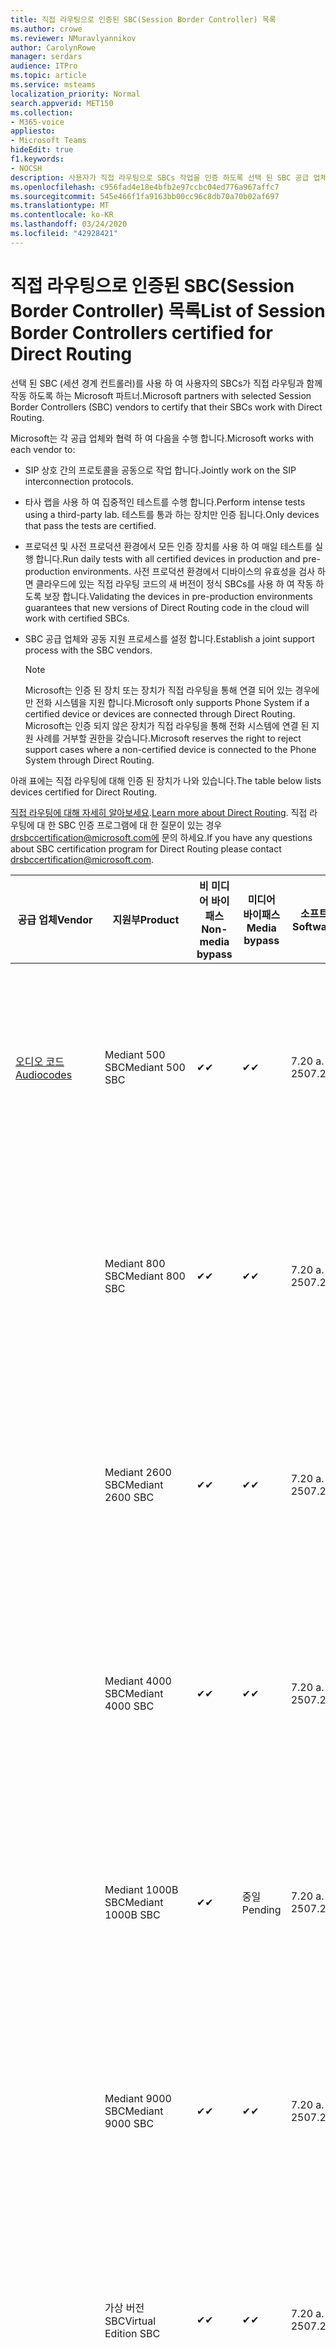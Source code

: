 ```yaml
---
title: 직접 라우팅으로 인증된 SBC(Session Border Controller) 목록
ms.author: crowe
ms.reviewer: NMuravlyannikov
author: CarolynRowe
manager: serdars
audience: ITPro
ms.topic: article
ms.service: msteams
localization_priority: Normal
search.appverid: MET150
ms.collection:
- M365-voice
appliesto:
- Microsoft Teams
hideEdit: true
f1.keywords:
- NOCSH
description: 사용자가 직접 라우팅으로 SBCs 작업을 인증 하도록 선택 된 SBC 공급 업체와의 협력 파트너.
ms.openlocfilehash: c956fad4e18e4bfb2e97ccbc04ed776a967affc7
ms.sourcegitcommit: 545e466f1fa9163bb00cc96c8db70a70b02af697
ms.translationtype: MT
ms.contentlocale: ko-KR
ms.lasthandoff: 03/24/2020
ms.locfileid: "42928421"
---
```

# <a name="list-of-session-border-controllers-certified-for-direct-routing"></a><span data-ttu-id="20923-103">직접 라우팅으로 인증된 SBC(Session Border Controller) 목록</span><span class="sxs-lookup"><span data-stu-id="20923-103">List of Session Border Controllers certified for Direct Routing</span></span>

<span data-ttu-id="20923-104">선택 된 SBC (세션 경계 컨트롤러)를 사용 하 여 사용자의 SBCs가 직접 라우팅과 함께 작동 하도록 하는 Microsoft 파트너.</span><span class="sxs-lookup"><span data-stu-id="20923-104">Microsoft partners with selected Session Border Controllers (SBC) vendors to certify that their SBCs work with Direct Routing.</span></span> 

<span data-ttu-id="20923-105">Microsoft는 각 공급 업체와 협력 하 여 다음을 수행 합니다.</span><span class="sxs-lookup"><span data-stu-id="20923-105">Microsoft works with each vendor to:</span></span> 

- <span data-ttu-id="20923-106">SIP 상호 간의 프로토콜을 공동으로 작업 합니다.</span><span class="sxs-lookup"><span data-stu-id="20923-106">Jointly work on the SIP interconnection protocols.</span></span>
- <span data-ttu-id="20923-107">타사 랩을 사용 하 여 집중적인 테스트를 수행 합니다.</span><span class="sxs-lookup"><span data-stu-id="20923-107">Perform intense tests using a third-party lab.</span></span> <span data-ttu-id="20923-108">테스트를 통과 하는 장치만 인증 됩니다.</span><span class="sxs-lookup"><span data-stu-id="20923-108">Only devices that pass the tests are certified.</span></span> 
- <span data-ttu-id="20923-109">프로덕션 및 사전 프로덕션 환경에서 모든 인증 장치를 사용 하 여 매일 테스트를 실행 합니다.</span><span class="sxs-lookup"><span data-stu-id="20923-109">Run daily tests with all certified devices in production and pre-production environments.</span></span> <span data-ttu-id="20923-110">사전 프로덕션 환경에서 디바이스의 유효성을 검사 하면 클라우드에 있는 직접 라우팅 코드의 새 버전이 정식 SBCs를 사용 하 여 작동 하도록 보장 합니다.</span><span class="sxs-lookup"><span data-stu-id="20923-110">Validating the devices in pre-production environments guarantees that new versions of Direct Routing code in the cloud will work with certified SBCs.</span></span> 
- <span data-ttu-id="20923-111">SBC 공급 업체와 공동 지원 프로세스를 설정 합니다.</span><span class="sxs-lookup"><span data-stu-id="20923-111">Establish a joint support process with the SBC vendors.</span></span>


  > [!NOTE]
  > <span data-ttu-id="20923-112">Microsoft는 인증 된 장치 또는 장치가 직접 라우팅을 통해 연결 되어 있는 경우에만 전화 시스템을 지원 합니다.</span><span class="sxs-lookup"><span data-stu-id="20923-112">Microsoft only supports Phone System if a certified device or devices are connected through Direct Routing.</span></span> <span data-ttu-id="20923-113">Microsoft는 인증 되지 않은 장치가 직접 라우팅을 통해 전화 시스템에 연결 된 지원 사례를 거부할 권한을 갖습니다.</span><span class="sxs-lookup"><span data-stu-id="20923-113">Microsoft reserves the right to reject support cases where a non-certified device is connected to the Phone System through Direct Routing.</span></span> 

<span data-ttu-id="20923-114">아래 표에는 직접 라우팅에 대해 인증 된 장치가 나와 있습니다.</span><span class="sxs-lookup"><span data-stu-id="20923-114">The table below lists devices certified for Direct Routing.</span></span> 

<span data-ttu-id="20923-115">[직접 라우팅에 대해 자세히 알아보세요](https://aka.ms/dr).</span><span class="sxs-lookup"><span data-stu-id="20923-115">[Learn more about Direct Routing](https://aka.ms/dr).</span></span> <span data-ttu-id="20923-116">직접 라우팅에 대 한 SBC 인증 프로그램에 대 한 질문이 있는 경우 drsbccertification@microsoft.com에 문의 하세요.</span><span class="sxs-lookup"><span data-stu-id="20923-116">If you have any questions about SBC certification program for Direct Routing please contact drsbccertification@microsoft.com.</span></span>


|                                                       <span data-ttu-id="20923-117">공급 업체</span><span class="sxs-lookup"><span data-stu-id="20923-117">Vendor</span></span>                                                        |       <span data-ttu-id="20923-118">지원부</span><span class="sxs-lookup"><span data-stu-id="20923-118">Product</span></span>       | <span data-ttu-id="20923-119">비 미디어 바이패스</span><span class="sxs-lookup"><span data-stu-id="20923-119">Non-media bypass</span></span> | <span data-ttu-id="20923-120">미디어 바이패스</span><span class="sxs-lookup"><span data-stu-id="20923-120">Media bypass</span></span> | <span data-ttu-id="20923-121">소프트웨어 버전</span><span class="sxs-lookup"><span data-stu-id="20923-121">Software version</span></span> | <span data-ttu-id="20923-122">E911 공급자를 사용 하 여 유효성 검사</span><span class="sxs-lookup"><span data-stu-id="20923-122">Validated with E911 providers</span></span> | <span data-ttu-id="20923-123">ELIN 가능</span><span class="sxs-lookup"><span data-stu-id="20923-123">ELIN capable</span></span>
|---------------------------------------------------------------------------------------------------------------------|---------------------|------------------|--------------|------------------|-----------------|------------------|
| [<span data-ttu-id="20923-124">오디오 코드</span><span class="sxs-lookup"><span data-stu-id="20923-124">Audiocodes</span></span>](https://www.audiocodes.com/solutions-products/products/products-for-microsoft-365/direct-routing-for-microsoft-teams) |   <span data-ttu-id="20923-125">Mediant 500 SBC</span><span class="sxs-lookup"><span data-stu-id="20923-125">Mediant 500 SBC</span></span>   |     <span data-ttu-id="20923-126">&#10004;</span><span class="sxs-lookup"><span data-stu-id="20923-126">&#10004;</span></span>     |   <span data-ttu-id="20923-127">&#10004;</span><span class="sxs-lookup"><span data-stu-id="20923-127">&#10004;</span></span>    |  <span data-ttu-id="20923-128">7.20 a. 250</span><span class="sxs-lookup"><span data-stu-id="20923-128">7.20A.250</span></span>   | <ul> <li> [<span data-ttu-id="20923-129">대역폭 동적 위치 라우팅</span><span class="sxs-lookup"><span data-stu-id="20923-129">Bandwidth Dynamic Location Routing</span></span>](https://www.bandwidth.com/partners/microsoft-teams-direct-routing) </li> <li><span data-ttu-id="20923-130">Intrado</span><span class="sxs-lookup"><span data-stu-id="20923-130">Intrado ERS</span></span> </li> <li><span data-ttu-id="20923-131">Intrado</span><span class="sxs-lookup"><span data-stu-id="20923-131">Intrado EGW</span></span></li> <li> <span data-ttu-id="20923-132">빨강 하늘 가로 이동성</span><span class="sxs-lookup"><span data-stu-id="20923-132">Red Sky Horizon Mobility</span></span> </li>  </ul> |  <span data-ttu-id="20923-133">&#10004;</span><span class="sxs-lookup"><span data-stu-id="20923-133">&#10004;</span></span>  |
|                                                                                                                     |   <span data-ttu-id="20923-134">Mediant 800 SBC</span><span class="sxs-lookup"><span data-stu-id="20923-134">Mediant 800 SBC</span></span>   |     <span data-ttu-id="20923-135">&#10004;</span><span class="sxs-lookup"><span data-stu-id="20923-135">&#10004;</span></span>     |   <span data-ttu-id="20923-136">&#10004;</span><span class="sxs-lookup"><span data-stu-id="20923-136">&#10004;</span></span>     |  <span data-ttu-id="20923-137">7.20 a. 250</span><span class="sxs-lookup"><span data-stu-id="20923-137">7.20A.250</span></span>   | <ul> <li> [<span data-ttu-id="20923-138">대역폭 동적 위치 라우팅</span><span class="sxs-lookup"><span data-stu-id="20923-138">Bandwidth Dynamic Location Routing</span></span>](https://www.bandwidth.com/partners/microsoft-teams-direct-routing) </li> <li><span data-ttu-id="20923-139">Intrado</span><span class="sxs-lookup"><span data-stu-id="20923-139">Intrado ERS</span></span> </li> <li><span data-ttu-id="20923-140">Intrado</span><span class="sxs-lookup"><span data-stu-id="20923-140">Intrado EGW</span></span></li> <li> <span data-ttu-id="20923-141">빨강 하늘 가로 이동성</span><span class="sxs-lookup"><span data-stu-id="20923-141">Red Sky Horizon Mobility</span></span> </li>  </ul>  |  <span data-ttu-id="20923-142">&#10004;</span><span class="sxs-lookup"><span data-stu-id="20923-142">&#10004;</span></span>  |
|                                                                                                                     |  <span data-ttu-id="20923-143">Mediant 2600 SBC</span><span class="sxs-lookup"><span data-stu-id="20923-143">Mediant 2600 SBC</span></span>   |     <span data-ttu-id="20923-144">&#10004;</span><span class="sxs-lookup"><span data-stu-id="20923-144">&#10004;</span></span>     |   <span data-ttu-id="20923-145">&#10004;</span><span class="sxs-lookup"><span data-stu-id="20923-145">&#10004;</span></span>    |  <span data-ttu-id="20923-146">7.20 a. 250</span><span class="sxs-lookup"><span data-stu-id="20923-146">7.20A.250</span></span>   |   <ul> <li> [<span data-ttu-id="20923-147">대역폭 동적 위치 라우팅</span><span class="sxs-lookup"><span data-stu-id="20923-147">Bandwidth Dynamic Location Routing</span></span>](https://www.bandwidth.com/partners/microsoft-teams-direct-routing) </li> <li><span data-ttu-id="20923-148">Intrado</span><span class="sxs-lookup"><span data-stu-id="20923-148">Intrado ERS</span></span> </li> <li><span data-ttu-id="20923-149">Intrado</span><span class="sxs-lookup"><span data-stu-id="20923-149">Intrado EGW</span></span></li> <li> <span data-ttu-id="20923-150">빨강 하늘 가로 이동성</span><span class="sxs-lookup"><span data-stu-id="20923-150">Red Sky Horizon Mobility</span></span> </li>  </ul>  |  <span data-ttu-id="20923-151">&#10004;</span><span class="sxs-lookup"><span data-stu-id="20923-151">&#10004;</span></span>  |    
|                                                                                                                     |  <span data-ttu-id="20923-152">Mediant 4000 SBC</span><span class="sxs-lookup"><span data-stu-id="20923-152">Mediant 4000 SBC</span></span>   |     <span data-ttu-id="20923-153">&#10004;</span><span class="sxs-lookup"><span data-stu-id="20923-153">&#10004;</span></span>     |   <span data-ttu-id="20923-154">&#10004;</span><span class="sxs-lookup"><span data-stu-id="20923-154">&#10004;</span></span>     |  <span data-ttu-id="20923-155">7.20 a. 250</span><span class="sxs-lookup"><span data-stu-id="20923-155">7.20A.250</span></span>   |  <ul> <li> [<span data-ttu-id="20923-156">대역폭 동적 위치 라우팅</span><span class="sxs-lookup"><span data-stu-id="20923-156">Bandwidth Dynamic Location Routing</span></span>](https://www.bandwidth.com/partners/microsoft-teams-direct-routing) </li> <li><span data-ttu-id="20923-157">Intrado</span><span class="sxs-lookup"><span data-stu-id="20923-157">Intrado ERS</span></span> </li> <li><span data-ttu-id="20923-158">Intrado</span><span class="sxs-lookup"><span data-stu-id="20923-158">Intrado EGW</span></span></li> <li> <span data-ttu-id="20923-159">빨강 하늘 가로 이동성</span><span class="sxs-lookup"><span data-stu-id="20923-159">Red Sky Horizon Mobility</span></span> </li>  </ul>  |  <span data-ttu-id="20923-160">&#10004;</span><span class="sxs-lookup"><span data-stu-id="20923-160">&#10004;</span></span>  |    
|                                                                                                                     | <span data-ttu-id="20923-161">Mediant 1000B SBC</span><span class="sxs-lookup"><span data-stu-id="20923-161">Mediant 1000B  SBC</span></span>  |     <span data-ttu-id="20923-162">&#10004;</span><span class="sxs-lookup"><span data-stu-id="20923-162">&#10004;</span></span>     |   <span data-ttu-id="20923-163">중일</span><span class="sxs-lookup"><span data-stu-id="20923-163">Pending</span></span>     |  <span data-ttu-id="20923-164">7.20 a. 250</span><span class="sxs-lookup"><span data-stu-id="20923-164">7.20A.250</span></span>  |  <ul> <li> [<span data-ttu-id="20923-165">대역폭 동적 위치 라우팅</span><span class="sxs-lookup"><span data-stu-id="20923-165">Bandwidth Dynamic Location Routing</span></span>](https://www.bandwidth.com/partners/microsoft-teams-direct-routing) </li> <li><span data-ttu-id="20923-166">Intrado</span><span class="sxs-lookup"><span data-stu-id="20923-166">Intrado ERS</span></span> </li> <li><span data-ttu-id="20923-167">Intrado</span><span class="sxs-lookup"><span data-stu-id="20923-167">Intrado EGW</span></span></li> <li> <span data-ttu-id="20923-168">빨강 하늘 가로 이동성</span><span class="sxs-lookup"><span data-stu-id="20923-168">Red Sky Horizon Mobility</span></span> </li>  </ul>  |  <span data-ttu-id="20923-169">&#10004;</span><span class="sxs-lookup"><span data-stu-id="20923-169">&#10004;</span></span>  |    
|                                                                                                                     | <span data-ttu-id="20923-170">Mediant 9000 SBC</span><span class="sxs-lookup"><span data-stu-id="20923-170">Mediant 9000  SBC</span></span>  |     <span data-ttu-id="20923-171">&#10004;</span><span class="sxs-lookup"><span data-stu-id="20923-171">&#10004;</span></span>     |   <span data-ttu-id="20923-172">&#10004;</span><span class="sxs-lookup"><span data-stu-id="20923-172">&#10004;</span></span>     |  <span data-ttu-id="20923-173">7.20 a. 250</span><span class="sxs-lookup"><span data-stu-id="20923-173">7.20A.250</span></span>   | <ul> <li> [<span data-ttu-id="20923-174">대역폭 동적 위치 라우팅</span><span class="sxs-lookup"><span data-stu-id="20923-174">Bandwidth Dynamic Location Routing</span></span>](https://www.bandwidth.com/partners/microsoft-teams-direct-routing) </li> <li><span data-ttu-id="20923-175">Intrado</span><span class="sxs-lookup"><span data-stu-id="20923-175">Intrado ERS</span></span> </li> <li><span data-ttu-id="20923-176">Intrado</span><span class="sxs-lookup"><span data-stu-id="20923-176">Intrado EGW</span></span></li> <li> <span data-ttu-id="20923-177">빨강 하늘 가로 이동성</span><span class="sxs-lookup"><span data-stu-id="20923-177">Red Sky Horizon Mobility</span></span> </li>  </ul>    |  <span data-ttu-id="20923-178">&#10004;</span><span class="sxs-lookup"><span data-stu-id="20923-178">&#10004;</span></span>  |                                                                       
|                                                                                                                     | <span data-ttu-id="20923-179">가상 버전 SBC</span><span class="sxs-lookup"><span data-stu-id="20923-179">Virtual Edition SBC</span></span> |     <span data-ttu-id="20923-180">&#10004;</span><span class="sxs-lookup"><span data-stu-id="20923-180">&#10004;</span></span>     |   <span data-ttu-id="20923-181">&#10004;</span><span class="sxs-lookup"><span data-stu-id="20923-181">&#10004;</span></span>     |  <span data-ttu-id="20923-182">7.20 a. 250</span><span class="sxs-lookup"><span data-stu-id="20923-182">7.20A.250</span></span> |  <ul> <li> [<span data-ttu-id="20923-183">대역폭 동적 위치 라우팅</span><span class="sxs-lookup"><span data-stu-id="20923-183">Bandwidth Dynamic Location Routing</span></span>](https://www.bandwidth.com/partners/microsoft-teams-direct-routing) </li> <li><span data-ttu-id="20923-184">Intrado</span><span class="sxs-lookup"><span data-stu-id="20923-184">Intrado ERS</span></span> </li> <li><span data-ttu-id="20923-185">Intrado</span><span class="sxs-lookup"><span data-stu-id="20923-185">Intrado EGW</span></span></li> <li> <span data-ttu-id="20923-186">빨강 하늘 가로 이동성</span><span class="sxs-lookup"><span data-stu-id="20923-186">Red Sky Horizon Mobility</span></span> </li>  </ul>   |  <span data-ttu-id="20923-187">&#10004;</span><span class="sxs-lookup"><span data-stu-id="20923-187">&#10004;</span></span>  |    
|  [<span data-ttu-id="20923-188">리본 통신</span><span class="sxs-lookup"><span data-stu-id="20923-188">Ribbon Communications</span></span>](https://ribboncommunications.com/solutions/enterprise-solutions/microsoft-skype-business)  |      <span data-ttu-id="20923-189">SBC 5110</span><span class="sxs-lookup"><span data-stu-id="20923-189">SBC 5110</span></span>       |     <span data-ttu-id="20923-190">&#10004;</span><span class="sxs-lookup"><span data-stu-id="20923-190">&#10004;</span></span>     |   <span data-ttu-id="20923-191">&#10004;</span><span class="sxs-lookup"><span data-stu-id="20923-191">&#10004;</span></span>    |       <span data-ttu-id="20923-192">7.2</span><span class="sxs-lookup"><span data-stu-id="20923-192">7.2</span></span>       | <ul> <li> [<span data-ttu-id="20923-193">대역폭 동적 위치 라우팅</span><span class="sxs-lookup"><span data-stu-id="20923-193">Bandwidth Dynamic Location Routing</span></span>](https://www.bandwidth.com/partners/microsoft-teams-direct-routing) </li> <li><span data-ttu-id="20923-194">Intrado</span><span class="sxs-lookup"><span data-stu-id="20923-194">Intrado ERS</span></span> </li> <li><span data-ttu-id="20923-195">Intrado</span><span class="sxs-lookup"><span data-stu-id="20923-195">Intrado EGW</span></span></li> <li> <span data-ttu-id="20923-196">빨강 하늘 가로 이동성</span><span class="sxs-lookup"><span data-stu-id="20923-196">Red Sky Horizon Mobility</span></span> </li>  </ul> |    |    
|                                                                                                                     |      <span data-ttu-id="20923-197">SBC 5210</span><span class="sxs-lookup"><span data-stu-id="20923-197">SBC 5210</span></span>       |     <span data-ttu-id="20923-198">&#10004;</span><span class="sxs-lookup"><span data-stu-id="20923-198">&#10004;</span></span>     |  <span data-ttu-id="20923-199">&#10004;</span><span class="sxs-lookup"><span data-stu-id="20923-199">&#10004;</span></span>    |       <span data-ttu-id="20923-200">7.2</span><span class="sxs-lookup"><span data-stu-id="20923-200">7.2</span></span>       |  <ul> <li> [<span data-ttu-id="20923-201">대역폭 동적 위치 라우팅</span><span class="sxs-lookup"><span data-stu-id="20923-201">Bandwidth Dynamic Location Routing</span></span>](https://www.bandwidth.com/partners/microsoft-teams-direct-routing) </li> <li><span data-ttu-id="20923-202">Intrado</span><span class="sxs-lookup"><span data-stu-id="20923-202">Intrado ERS</span></span> </li> <li><span data-ttu-id="20923-203">Intrado</span><span class="sxs-lookup"><span data-stu-id="20923-203">Intrado EGW</span></span></li> <li> <span data-ttu-id="20923-204">빨강 하늘 가로 이동성</span><span class="sxs-lookup"><span data-stu-id="20923-204">Red Sky Horizon Mobility</span></span> </li> </ul> |    |    
|                                                                                                                     |      <span data-ttu-id="20923-205">SBC 5400</span><span class="sxs-lookup"><span data-stu-id="20923-205">SBC 5400</span></span>       |     <span data-ttu-id="20923-206">&#10004;</span><span class="sxs-lookup"><span data-stu-id="20923-206">&#10004;</span></span>     |   <span data-ttu-id="20923-207">&#10004;</span><span class="sxs-lookup"><span data-stu-id="20923-207">&#10004;</span></span>   |       <span data-ttu-id="20923-208">7.2</span><span class="sxs-lookup"><span data-stu-id="20923-208">7.2</span></span>       |  <ul> <li> [<span data-ttu-id="20923-209">대역폭 동적 위치 라우팅</span><span class="sxs-lookup"><span data-stu-id="20923-209">Bandwidth Dynamic Location Routing</span></span>](https://www.bandwidth.com/partners/microsoft-teams-direct-routing) </li><li><span data-ttu-id="20923-210">Intrado</span><span class="sxs-lookup"><span data-stu-id="20923-210">Intrado ERS</span></span> </li> <li><span data-ttu-id="20923-211">Intrado</span><span class="sxs-lookup"><span data-stu-id="20923-211">Intrado EGW</span></span></li> <li> <span data-ttu-id="20923-212">빨강 하늘 가로 이동성</span><span class="sxs-lookup"><span data-stu-id="20923-212">Red Sky Horizon Mobility</span></span> </li> </ul>  ||    
|                                                                                                                     |      <span data-ttu-id="20923-213">SBC 7000</span><span class="sxs-lookup"><span data-stu-id="20923-213">SBC 7000</span></span>       |     <span data-ttu-id="20923-214">&#10004;</span><span class="sxs-lookup"><span data-stu-id="20923-214">&#10004;</span></span>     |   <span data-ttu-id="20923-215">&#10004;</span><span class="sxs-lookup"><span data-stu-id="20923-215">&#10004;</span></span>    |       <span data-ttu-id="20923-216">7.2</span><span class="sxs-lookup"><span data-stu-id="20923-216">7.2</span></span>       |   <ul> <li> [<span data-ttu-id="20923-217">대역폭 동적 위치 라우팅</span><span class="sxs-lookup"><span data-stu-id="20923-217">Bandwidth Dynamic Location Routing</span></span>](https://www.bandwidth.com/partners/microsoft-teams-direct-routing) </li> <li><span data-ttu-id="20923-218">Intrado</span><span class="sxs-lookup"><span data-stu-id="20923-218">Intrado ERS</span></span> </li> <li><span data-ttu-id="20923-219">Intrado</span><span class="sxs-lookup"><span data-stu-id="20923-219">Intrado EGW</span></span></li> <li> <span data-ttu-id="20923-220">빨강 하늘 가로 이동성</span><span class="sxs-lookup"><span data-stu-id="20923-220">Red Sky Horizon Mobility</span></span> </li> </ul> |  |    
|                                                                                                                     |       <span data-ttu-id="20923-221">SBC SWe</span><span class="sxs-lookup"><span data-stu-id="20923-221">SBC SWe</span></span>       |     <span data-ttu-id="20923-222">&#10004;</span><span class="sxs-lookup"><span data-stu-id="20923-222">&#10004;</span></span>     |   <span data-ttu-id="20923-223">&#10004;</span><span class="sxs-lookup"><span data-stu-id="20923-223">&#10004;</span></span>   |       <span data-ttu-id="20923-224">7.2</span><span class="sxs-lookup"><span data-stu-id="20923-224">7.2</span></span>       |   <ul> <li> [<span data-ttu-id="20923-225">대역폭 동적 위치 라우팅</span><span class="sxs-lookup"><span data-stu-id="20923-225">Bandwidth Dynamic Location Routing</span></span>](https://www.bandwidth.com/partners/microsoft-teams-direct-routing) </li> <li><span data-ttu-id="20923-226">Intrado</span><span class="sxs-lookup"><span data-stu-id="20923-226">Intrado ERS</span></span> </li> <li><span data-ttu-id="20923-227">Intrado</span><span class="sxs-lookup"><span data-stu-id="20923-227">Intrado EGW</span></span></li> <li> <span data-ttu-id="20923-228">빨강 하늘 가로 이동성</span><span class="sxs-lookup"><span data-stu-id="20923-228">Red Sky Horizon Mobility</span></span> </li> </ul> |    |    
|                                                                                                                     |      <span data-ttu-id="20923-229">SBC 1000</span><span class="sxs-lookup"><span data-stu-id="20923-229">SBC 1000</span></span>       |     <span data-ttu-id="20923-230">&#10004;</span><span class="sxs-lookup"><span data-stu-id="20923-230">&#10004;</span></span>     |   <span data-ttu-id="20923-231">&#10004;</span><span class="sxs-lookup"><span data-stu-id="20923-231">&#10004;</span></span>    |      <span data-ttu-id="20923-232">8.0.3 (빌드 537)</span><span class="sxs-lookup"><span data-stu-id="20923-232">8.0.3 (build 537)</span></span>     |  <ul> <li> [<span data-ttu-id="20923-233">대역폭 동적 위치 라우팅</span><span class="sxs-lookup"><span data-stu-id="20923-233">Bandwidth Dynamic Location Routing</span></span>](https://www.bandwidth.com/partners/microsoft-teams-direct-routing) </li> <li> <span data-ttu-id="20923-234">Intrado</span><span class="sxs-lookup"><span data-stu-id="20923-234">Intrado ERS</span></span> </li> <li><span data-ttu-id="20923-235">Intrado</span><span class="sxs-lookup"><span data-stu-id="20923-235">Intrado EGW</span></span> </li> <li> <span data-ttu-id="20923-236">빨강 하늘 가로 이동성</span><span class="sxs-lookup"><span data-stu-id="20923-236">Red Sky Horizon Mobility</span></span> </li> </ul>   |  <span data-ttu-id="20923-237">&#10004;</span><span class="sxs-lookup"><span data-stu-id="20923-237">&#10004;</span></span>   |    
|                                                                                                                     |      <span data-ttu-id="20923-238">SBC 2000</span><span class="sxs-lookup"><span data-stu-id="20923-238">SBC 2000</span></span>       |     <span data-ttu-id="20923-239">&#10004;</span><span class="sxs-lookup"><span data-stu-id="20923-239">&#10004;</span></span>     |   <span data-ttu-id="20923-240">&#10004;</span><span class="sxs-lookup"><span data-stu-id="20923-240">&#10004;</span></span>   |     <span data-ttu-id="20923-241">8.0.3 (빌드 537)</span><span class="sxs-lookup"><span data-stu-id="20923-241">8.0.3 (build 537)</span></span>     |  <ul> <li>[<span data-ttu-id="20923-242">대역폭 동적 위치 라우팅</span><span class="sxs-lookup"><span data-stu-id="20923-242">Bandwidth Dynamic Location Routing</span></span>](https://www.bandwidth.com/partners/microsoft-teams-direct-routing) </li> <li> <span data-ttu-id="20923-243">Intrado</span><span class="sxs-lookup"><span data-stu-id="20923-243">Intrado ERS</span></span> </li> <li><span data-ttu-id="20923-244">Intrado</span><span class="sxs-lookup"><span data-stu-id="20923-244">Intrado EGW</span></span> </li> <li> <span data-ttu-id="20923-245">빨강 하늘 가로 이동성</span><span class="sxs-lookup"><span data-stu-id="20923-245">Red Sky Horizon Mobility</span></span> </li> </ul>   |     <span data-ttu-id="20923-246">&#10004;</span><span class="sxs-lookup"><span data-stu-id="20923-246">&#10004;</span></span>     |    
|                                                                                                                     |    <span data-ttu-id="20923-247">SBC SWe Lite</span><span class="sxs-lookup"><span data-stu-id="20923-247">SBC SWe Lite</span></span>     |     <span data-ttu-id="20923-248">&#10004;</span><span class="sxs-lookup"><span data-stu-id="20923-248">&#10004;</span></span>     |  <span data-ttu-id="20923-249">&#10004;</span><span class="sxs-lookup"><span data-stu-id="20923-249">&#10004;</span></span>    |      <span data-ttu-id="20923-250">8.0.3 (빌드 216)</span><span class="sxs-lookup"><span data-stu-id="20923-250">8.0.3 (build 216)</span></span>    |  <ul> <li> [<span data-ttu-id="20923-251">대역폭 동적 위치 라우팅</span><span class="sxs-lookup"><span data-stu-id="20923-251">Bandwidth Dynamic Location Routing</span></span>](https://www.bandwidth.com/partners/microsoft-teams-direct-routing) </li> <li> <span data-ttu-id="20923-252">Intrado</span><span class="sxs-lookup"><span data-stu-id="20923-252">Intrado ERS</span></span> </li> <li><span data-ttu-id="20923-253">Intrado</span><span class="sxs-lookup"><span data-stu-id="20923-253">Intrado EGW</span></span> </li> <li> <span data-ttu-id="20923-254">빨강 하늘 가로 이동성</span><span class="sxs-lookup"><span data-stu-id="20923-254">Red Sky Horizon Mobility</span></span> </li> </ul>    |     <span data-ttu-id="20923-255">&#10004;</span><span class="sxs-lookup"><span data-stu-id="20923-255">&#10004;</span></span>     |   
| | <span data-ttu-id="20923-256">EdgeMarc 시리즈</span><span class="sxs-lookup"><span data-stu-id="20923-256">EdgeMarc Series</span></span> |  <span data-ttu-id="20923-257">&#10004;</span><span class="sxs-lookup"><span data-stu-id="20923-257">&#10004;</span></span> | | <span data-ttu-id="20923-258">15.6.1</span><span class="sxs-lookup"><span data-stu-id="20923-258">15.6.1</span></span> | 
|                     [<span data-ttu-id="20923-259">Thinktel</span><span class="sxs-lookup"><span data-stu-id="20923-259">Thinktel</span></span>](https://www.thinktel.ca/services/think-365/think-365-overview/)                      |    <span data-ttu-id="20923-260">생각 365 SBC</span><span class="sxs-lookup"><span data-stu-id="20923-260">Think 365 SBC</span></span>    |     <span data-ttu-id="20923-261">&#10004;</span><span class="sxs-lookup"><span data-stu-id="20923-261">&#10004;</span></span>     |        <span data-ttu-id="20923-262">중일</span><span class="sxs-lookup"><span data-stu-id="20923-262">Pending</span></span>   |       <span data-ttu-id="20923-263">V 1.4</span><span class="sxs-lookup"><span data-stu-id="20923-263">V1.4</span></span>       |     |    |    
|                     [<span data-ttu-id="20923-264">Oracle</span><span class="sxs-lookup"><span data-stu-id="20923-264">Oracle</span></span>](https://www.oracle.com/industries/communications/enterprise-session-border-controller/microsoft.html)                      |    <span data-ttu-id="20923-265">AP 1100</span><span class="sxs-lookup"><span data-stu-id="20923-265">AP 1100</span></span>      |    <span data-ttu-id="20923-266">&#10004;</span><span class="sxs-lookup"><span data-stu-id="20923-266">&#10004;</span></span>     |    <span data-ttu-id="20923-267">&#10004;</span><span class="sxs-lookup"><span data-stu-id="20923-267">&#10004;</span></span>    |   <span data-ttu-id="20923-268">8.3.0.0.1</span><span class="sxs-lookup"><span data-stu-id="20923-268">8.3.0.0.1</span></span> |   <ul> <li> [<span data-ttu-id="20923-269">대역폭 동적 위치 라우팅</span><span class="sxs-lookup"><span data-stu-id="20923-269">Bandwidth Dynamic Location Routing</span></span>](https://www.bandwidth.com/partners/microsoft-teams-direct-routing) </li> <li><span data-ttu-id="20923-270">Intrado</span><span class="sxs-lookup"><span data-stu-id="20923-270">Intrado ERS</span></span> </li> <li><span data-ttu-id="20923-271">Intrado</span><span class="sxs-lookup"><span data-stu-id="20923-271">Intrado EGW</span></span></li> <li> <span data-ttu-id="20923-272">빨강 하늘 가로 이동성</span><span class="sxs-lookup"><span data-stu-id="20923-272">Red Sky Horizon Mobility</span></span> </li>  </ul>   |  <span data-ttu-id="20923-273">&#10004;</span><span class="sxs-lookup"><span data-stu-id="20923-273">&#10004;</span></span>  |    
|                                                                                                                    |    <span data-ttu-id="20923-274">AP 3900</span><span class="sxs-lookup"><span data-stu-id="20923-274">AP 3900</span></span>           |    <span data-ttu-id="20923-275">&#10004;</span><span class="sxs-lookup"><span data-stu-id="20923-275">&#10004;</span></span>     |    <span data-ttu-id="20923-276">&#10004;</span><span class="sxs-lookup"><span data-stu-id="20923-276">&#10004;</span></span>   |   <span data-ttu-id="20923-277">8.3.0.0.1</span><span class="sxs-lookup"><span data-stu-id="20923-277">8.3.0.0.1</span></span>  |  <ul> <li> [<span data-ttu-id="20923-278">대역폭 동적 위치 라우팅</span><span class="sxs-lookup"><span data-stu-id="20923-278">Bandwidth Dynamic Location Routing</span></span>](https://www.bandwidth.com/partners/microsoft-teams-direct-routing) </li> <li><span data-ttu-id="20923-279">Intrado</span><span class="sxs-lookup"><span data-stu-id="20923-279">Intrado ERS</span></span> </li> <li><span data-ttu-id="20923-280">Intrado</span><span class="sxs-lookup"><span data-stu-id="20923-280">Intrado EGW</span></span></li> <li> <span data-ttu-id="20923-281">빨강 하늘 가로 이동성</span><span class="sxs-lookup"><span data-stu-id="20923-281">Red Sky Horizon Mobility</span></span> </li>  </ul>  |  <span data-ttu-id="20923-282">&#10004;</span><span class="sxs-lookup"><span data-stu-id="20923-282">&#10004;</span></span>  |    
|                                                                                                                    |      <span data-ttu-id="20923-283">AP 4600</span><span class="sxs-lookup"><span data-stu-id="20923-283">AP 4600</span></span>         |    <span data-ttu-id="20923-284">&#10004;</span><span class="sxs-lookup"><span data-stu-id="20923-284">&#10004;</span></span>   |    <span data-ttu-id="20923-285">&#10004;</span><span class="sxs-lookup"><span data-stu-id="20923-285">&#10004;</span></span>     |     <span data-ttu-id="20923-286">8.3.0.0.1</span><span class="sxs-lookup"><span data-stu-id="20923-286">8.3.0.0.1</span></span>  |  <ul> <li> [<span data-ttu-id="20923-287">대역폭 동적 위치 라우팅</span><span class="sxs-lookup"><span data-stu-id="20923-287">Bandwidth Dynamic Location Routing</span></span>](https://www.bandwidth.com/partners/microsoft-teams-direct-routing) </li> <li><span data-ttu-id="20923-288">Intrado</span><span class="sxs-lookup"><span data-stu-id="20923-288">Intrado ERS</span></span> </li> <li><span data-ttu-id="20923-289">Intrado</span><span class="sxs-lookup"><span data-stu-id="20923-289">Intrado EGW</span></span></li> <li> <span data-ttu-id="20923-290">빨강 하늘 가로 이동성</span><span class="sxs-lookup"><span data-stu-id="20923-290">Red Sky Horizon Mobility</span></span> </li>  </ul>  |  <span data-ttu-id="20923-291">&#10004;</span><span class="sxs-lookup"><span data-stu-id="20923-291">&#10004;</span></span>  |    
|                                                                                                                    |      <span data-ttu-id="20923-292">AP 6300</span><span class="sxs-lookup"><span data-stu-id="20923-292">AP 6300</span></span>         |    <span data-ttu-id="20923-293">&#10004;</span><span class="sxs-lookup"><span data-stu-id="20923-293">&#10004;</span></span>   |    <span data-ttu-id="20923-294">&#10004;</span><span class="sxs-lookup"><span data-stu-id="20923-294">&#10004;</span></span>     |     <span data-ttu-id="20923-295">8.3.0.0.1</span><span class="sxs-lookup"><span data-stu-id="20923-295">8.3.0.0.1</span></span>  |  <ul> <li> [<span data-ttu-id="20923-296">대역폭 동적 위치 라우팅</span><span class="sxs-lookup"><span data-stu-id="20923-296">Bandwidth Dynamic Location Routing</span></span>](https://www.bandwidth.com/partners/microsoft-teams-direct-routing) </li> <li><span data-ttu-id="20923-297">Intrado</span><span class="sxs-lookup"><span data-stu-id="20923-297">Intrado ERS</span></span> </li> <li><span data-ttu-id="20923-298">Intrado</span><span class="sxs-lookup"><span data-stu-id="20923-298">Intrado EGW</span></span></li> <li> <span data-ttu-id="20923-299">빨강 하늘 가로 이동성</span><span class="sxs-lookup"><span data-stu-id="20923-299">Red Sky Horizon Mobility</span></span> </li>  </ul>   |  <span data-ttu-id="20923-300">&#10004;</span><span class="sxs-lookup"><span data-stu-id="20923-300">&#10004;</span></span>  |    
|                                                                                                                   |      <span data-ttu-id="20923-301">AP 6350</span><span class="sxs-lookup"><span data-stu-id="20923-301">AP 6350</span></span>           |    <span data-ttu-id="20923-302">&#10004;</span><span class="sxs-lookup"><span data-stu-id="20923-302">&#10004;</span></span>   |    <span data-ttu-id="20923-303">&#10004;</span><span class="sxs-lookup"><span data-stu-id="20923-303">&#10004;</span></span>    |     <span data-ttu-id="20923-304">8.3.0.0.1</span><span class="sxs-lookup"><span data-stu-id="20923-304">8.3.0.0.1</span></span>  |   <ul> <li> [<span data-ttu-id="20923-305">대역폭 동적 위치 라우팅</span><span class="sxs-lookup"><span data-stu-id="20923-305">Bandwidth Dynamic Location Routing</span></span>](https://www.bandwidth.com/partners/microsoft-teams-direct-routing) </li> <li><span data-ttu-id="20923-306">Intrado</span><span class="sxs-lookup"><span data-stu-id="20923-306">Intrado ERS</span></span> </li> <li><span data-ttu-id="20923-307">Intrado</span><span class="sxs-lookup"><span data-stu-id="20923-307">Intrado EGW</span></span></li> <li> <span data-ttu-id="20923-308">빨강 하늘 가로 이동성</span><span class="sxs-lookup"><span data-stu-id="20923-308">Red Sky Horizon Mobility</span></span> </li>  </ul>  |  <span data-ttu-id="20923-309">&#10004;</span><span class="sxs-lookup"><span data-stu-id="20923-309">&#10004;</span></span>  |                                            
|                                                                                                                    |      <span data-ttu-id="20923-310">VME</span><span class="sxs-lookup"><span data-stu-id="20923-310">VME</span></span>           |    <span data-ttu-id="20923-311">&#10004;</span><span class="sxs-lookup"><span data-stu-id="20923-311">&#10004;</span></span>    |    <span data-ttu-id="20923-312">&#10004;</span><span class="sxs-lookup"><span data-stu-id="20923-312">&#10004;</span></span>    |     <span data-ttu-id="20923-313">8.3.0.0.1</span><span class="sxs-lookup"><span data-stu-id="20923-313">8.3.0.0.1</span></span>   |   <ul> <li> [<span data-ttu-id="20923-314">대역폭 동적 위치 라우팅</span><span class="sxs-lookup"><span data-stu-id="20923-314">Bandwidth Dynamic Location Routing</span></span>](https://www.bandwidth.com/partners/microsoft-teams-direct-routing) </li> <li><span data-ttu-id="20923-315">Intrado</span><span class="sxs-lookup"><span data-stu-id="20923-315">Intrado ERS</span></span> </li> <li><span data-ttu-id="20923-316">Intrado</span><span class="sxs-lookup"><span data-stu-id="20923-316">Intrado EGW</span></span></li> <li> <span data-ttu-id="20923-317">빨강 하늘 가로 이동성</span><span class="sxs-lookup"><span data-stu-id="20923-317">Red Sky Horizon Mobility</span></span> </li>  </ul>  |  <span data-ttu-id="20923-318">&#10004;</span><span class="sxs-lookup"><span data-stu-id="20923-318">&#10004;</span></span>  |    
|                     [<span data-ttu-id="20923-319">TE-시스템</span><span class="sxs-lookup"><span data-stu-id="20923-319">TE-SYSTEMS</span></span>](https://www.anynode.de/anynode-and-microsoft-teams/)                               |     <span data-ttu-id="20923-320">anynode</span><span class="sxs-lookup"><span data-stu-id="20923-320">anynode</span></span>         |     <span data-ttu-id="20923-321">&#10004;</span><span class="sxs-lookup"><span data-stu-id="20923-321">&#10004;</span></span>   |  <span data-ttu-id="20923-322">&#10004;</span><span class="sxs-lookup"><span data-stu-id="20923-322">&#10004;</span></span>   |      <span data-ttu-id="20923-323">v 3.16.2</span><span class="sxs-lookup"><span data-stu-id="20923-323">v3.16.2</span></span>      |     |    |    


<span data-ttu-id="20923-324">다음 표에는 직접 라우팅 및 아날로그 장치 간의 상호 운용성을 확인 하는 장치가 나와 있습니다.</span><span class="sxs-lookup"><span data-stu-id="20923-324">The following table lists devices that are verified for interoperability between Direct Routing and Analog Devices.</span></span>

|                                                       <span data-ttu-id="20923-325">공급 업체</span><span class="sxs-lookup"><span data-stu-id="20923-325">Vendor</span></span>                                                        |       <span data-ttu-id="20923-326">지원부</span><span class="sxs-lookup"><span data-stu-id="20923-326">Product</span></span>       | <span data-ttu-id="20923-327">유효한</span><span class="sxs-lookup"><span data-stu-id="20923-327">Verified</span></span>
|---------------------------------------------------------------------------------------------------------------------|---------------------|------------------|
| [<span data-ttu-id="20923-328">오디오 코드</span><span class="sxs-lookup"><span data-stu-id="20923-328">Audiocodes</span></span>](https://www.audiocodes.com/solutions-products/products/products-for-microsoft-365/direct-routing-for-microsoft-teams) |   [<span data-ttu-id="20923-329">ATA-1</span><span class="sxs-lookup"><span data-stu-id="20923-329">ATA-1</span></span>](https://www.audiocodes.com/media/2373/mp-1xx-and-mp-124-datasheet.pdf)   |     <span data-ttu-id="20923-330">&#10004;</span><span class="sxs-lookup"><span data-stu-id="20923-330">&#10004;</span></span>     |
| [<span data-ttu-id="20923-331">오디오 코드</span><span class="sxs-lookup"><span data-stu-id="20923-331">Audiocodes</span></span>](https://www.audiocodes.com/solutions-products/products/products-for-microsoft-365/direct-routing-for-microsoft-teams) |   [<span data-ttu-id="20923-332">ATA-2</span><span class="sxs-lookup"><span data-stu-id="20923-332">ATA-2</span></span>](https://www.audiocodes.com/media/2399/mediapack-20x-mp-20x-analog-telephone-adapters-datasheet.pdf)   |     <span data-ttu-id="20923-333">&#10004;</span><span class="sxs-lookup"><span data-stu-id="20923-333">&#10004;</span></span>     |
| [<span data-ttu-id="20923-334">Ribbon</span><span class="sxs-lookup"><span data-stu-id="20923-334">Ribbon</span></span>](https://ribboncommunications.com/solutions/enterprise-solutions/microsoft-solutions) |   [<span data-ttu-id="20923-335">SBC 1000. 소프트웨어 버전: 8.1.1 (빌드 527)</span><span class="sxs-lookup"><span data-stu-id="20923-335">SBC 1000. Software version: 8.1.1 (build 527)</span></span>](https://support.sonus.net/display/UXDOC81/Connect+SBC+Edge+to+Microsoft+Teams+Direct+Routing+to+Support+Analog+Devices)   |     <span data-ttu-id="20923-336">&#10004;</span><span class="sxs-lookup"><span data-stu-id="20923-336">&#10004;</span></span>     |
| [<span data-ttu-id="20923-337">Ribbon</span><span class="sxs-lookup"><span data-stu-id="20923-337">Ribbon</span></span>](https://ribboncommunications.com/solutions/enterprise-solutions/microsoft-solutions) |   [<span data-ttu-id="20923-338">SBC 2000. 소프트웨어 버전: 8.1.1 (빌드 527)</span><span class="sxs-lookup"><span data-stu-id="20923-338">SBC 2000. Software version: 8.1.1 (build 527)</span></span>](https://support.sonus.net/display/UXDOC81/Connect+SBC+Edge+to+Microsoft+Teams+Direct+Routing+to+Support+Analog+Devices)   |     <span data-ttu-id="20923-339">&#10004;</span><span class="sxs-lookup"><span data-stu-id="20923-339">&#10004;</span></span>     |


<span data-ttu-id="20923-340">새 기능에 대 한 아이디어 등 팀에 대 한 제품 피드백을 제공 하려면 [Uservoice](https://microsoftteams.uservoice.com) 참고 주 버전에 부여 된 인증을 참조 하세요.</span><span class="sxs-lookup"><span data-stu-id="20923-340">To give us product feedback about Teams, such as ideas for new features, see [Uservoice](https://microsoftteams.uservoice.com) Note the certification granted to a major version.</span></span> <span data-ttu-id="20923-341">이는 주요 버전 다음의 SBC 펌웨어에 숫자가 포함 된 펌웨어가 지원 됨을 의미 합니다.</span><span class="sxs-lookup"><span data-stu-id="20923-341">That means that firmware with any number in the SBC firmware following the major version is supported.</span></span>
